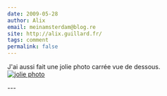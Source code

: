```yaml
---
date: 2009-05-28
author: Alix
email: meinamsterdam@blog.re
site: http://alix.guillard.fr/
tags: comment
permalink: false
---
```


<p>
J'ai aussi fait une jolie photo carrée vue de dessous.<br/>
<a href="http://www.flickr.com/photos/13274211@N00/3571488574/"><img src="http://farm3.static.flickr.com/2461/3571488574_41bd5790b2_m.jpg" alt="jolie photo"/></a>
</p>
---